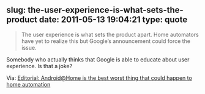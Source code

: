 slug: the-user-experience-is-what-sets-the-product
date: 2011-05-13 19:04:21
type: quote
---

> The user experience is what sets the product apart. Home automators have yet to realize this but Google’s announcement could force the issue.

Somebody who actually thinks that Google is able to educate about user experience. Is that a joke?

 Via: [Editorial: Android@Home is the best worst thing that could happen to home automation](http://www.engadget.com/2011/05/11/editorial-android-home-is-the-best-worst-thing-that-could-happe/)
